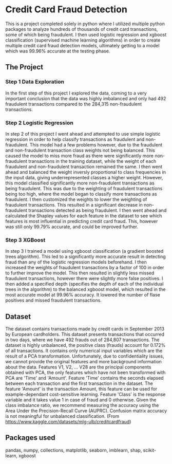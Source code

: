 # Credit Card Fraud Detection
This is a project completed solely in python where I utilized multiple python packages to analyze hundreds of thousands of credit card transactions, some of which being fraudulent. I then used logistic regression and xgboost classification (supervised machine learning algorithms) in order to create multiple credit card fraud detection models, ultimately getting to a model which was 99.96% accurate at the testing phase.
## The Project
### Step 1 Data Exploration
In the first step of this project I explored the data, coming to a very important conclusion that the data was highly imbalanced and only had 492 fraudulent transactions compared to the 284,315 non-fraudulent transactions.
### Step 2 Logistic Regression
In step 2 of this project I went ahead and attempted to use simple logistic regression in order to help classify transactions as fraudulent and non-fraudulent. This model had a few problems however, due to the fraudulent and non-fraudulent transaction class weights not being balanced. This caused the model to miss more fraud as there were significantly more non-fraudulent transactions in the training dataset, while the weight of each fraudulent and non-fraudulent transaction remained the same. I then went ahead and balanced the weight inversly proportional to class frequencies in the input data, giving underrepresented classes a higher weight. However, this model classified significantly more non-fraudulent transactions as being fraudulent. This was due to the weighting of fraudulent transactions being too high, where the model began to classify more transactions as fraudulent. I then customized the weights to lower the weighting of fraudulent transactions. This resulted in a significant decrease in non-fraudulent transactions detected as being fraudulent. I then went ahead and calculated the Shapley values for each feature in the dataset to see which features is most influential in predicting credit card fraud. This, however was still only 99.79% accurate, and could be improved further.
### Step 3 XGBoost
In step 3 I trained a model using xgboost classification (a gradient boosted trees algorithm). This led to a significantly more accurate result in detecting fraud than any of the logistic regression models beforehand. I then increased the weights of fraudulent transactions by a factor of 100 in order to further improve the model. This then resulted in slightly less missed fraudulent transactions, however there were slightly more false positives. I then added a specified depth (specifies the depth of each of the individual trees in the algorithm) to the balanced xgboost model, which resulted in the most accurate model at 99.96% accuracy. It lowered the number of flase positives and missed fraudulent transactions.
## Dataset
The dataset contains transactions made by credit cards in September 2013 by European cardholders. This dataset presents transactions that occurred in two days, where we have 492 frauds out of 284,807 transactions. The dataset is highly unbalanced, the positive class (frauds) account for 0.172% of all transactions. It contains only numerical input variables which are the result of a PCA transformation. Unfortunately, due to confidentiality issues, we cannot provide the original features and more background information about the data. Features V1, V2, … V28 are the principal components obtained with PCA, the only features which have not been transformed with PCA are 'Time' and 'Amount'. Feature 'Time' contains the seconds elapsed between each transaction and the first transaction in the dataset. The feature 'Amount' is the transaction Amount, this feature can be used for example-dependant cost-sensitive learning. Feature 'Class' is the response variable and it takes value 1 in case of fraud and 0 otherwise. Given the class imbalance ratio, we recommend measuring the accuracy using the Area Under the Precision-Recall Curve (AUPRC). Confusion matrix accuracy is not meaningful for unbalanced classification. (From https://www.kaggle.com/datasets/mlg-ulb/creditcardfraud)
## Packages used
pandas, numpy, collections, matplotlib, seaborn, imblearn, shap, scikit-learn, xgboost
